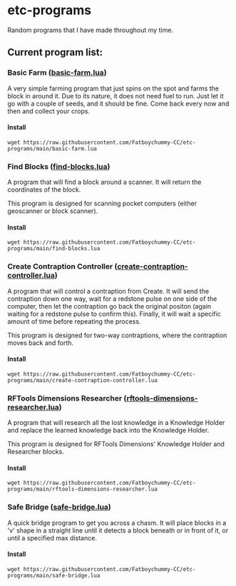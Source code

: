 # etc-programs

Random programs that I have made throughout my time.

## Current program list:

### Basic Farm ([basic-farm.lua](basic-farm.lua))
A very simple farming program that just spins on the spot and farms the block in
around it. Due to its nature, it does not need fuel to run. Just let it go with
a couple of seeds, and it should be fine. Come back every now and then and
collect your crops.

#### Install
```
wget https://raw.githubusercontent.com/Fatboychummy-CC/etc-programs/main/basic-farm.lua
```

### Find Blocks ([find-blocks.lua](find-blocks.lua))
A program that will find a block around a scanner. It will return the
coordinates of the block.

This program is designed for scanning pocket computers (either geoscanner or
block scanner).

#### Install
```
wget https://raw.githubusercontent.com/Fatboychummy-CC/etc-programs/main/find-blocks.lua
```

### Create Contraption Controller ([create-contraption-controller.lua](create-contraption-controller.lua))
A program that will control a contraption from Create. It will send the
contraption down one way, wait for a redstone pulse on one side of the
computer, then let the contraption go back the original positon (again waiting
for a redstone pulse to confirm this). Finally, it will wait a specific amount
of time before repeating the process.

This program is designed for two-way contraptions, where the contraption moves
back and forth.

#### Install
```
wget https://raw.githubusercontent.com/Fatboychummy-CC/etc-programs/main/create-contraption-controller.lua
```

### RFTools Dimensions Researcher ([rftools-dimensions-researcher.lua](rftools-dimensions-researcher.lua))
A program that will research all the lost knowledge in a Knowledge Holder and
replace the learned knowledge back into the Knowledge Holder.

This program is designed for RFTools Dimensions' Knowledge Holder and Researcher
blocks.

#### Install
```
wget https://raw.githubusercontent.com/Fatboychummy-CC/etc-programs/main/rftools-dimensions-researcher.lua
```

### Safe Bridge ([safe-bridge.lua](safe-bridge.lua))
A quick bridge program to get you across a chasm. It will place blocks in a 'v'
shape in a straight line until it detects a block beneath or in front of it, or
until a specified max distance.

#### Install
```
wget https://raw.githubusercontent.com/Fatboychummy-CC/etc-programs/main/safe-bridge.lua
```